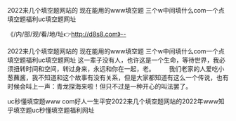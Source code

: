 2022来几个填空题网站的
现在能用的www填空题
三个w中间填什么com一个点
填空题福利uc填空题网址


《/内/部/观/看/地/址👉http://d8s8.com》--

2022来几个填空题网站的
现在能用的www填空题
三个w中间填什么com一个点
填空题福利uc填空题网址
这一辈子没有人，也许这是一个生命，等待世界，我必须扭转时间和空间，转过身来，永远和你在一起，老。
　　我们老家的人爱吃小葱蘸酱，我不知道和这个故事有没有关系，但是大家都知道有这么一个传说，也有时候会叫上一声：青龙探海来啦！但只不过是一种开心的叫法罢了。





uc秒懂填空题www com好人一生平安2022来几个填空题网站的2022年www知乎填空题uc秒懂填空题福利网址
